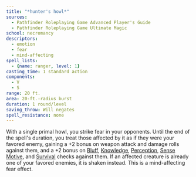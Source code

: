 ```yaml
---
title: "*hunter's howl*"
sources:
  - Pathfinder Roleplaying Game Advanced Player's Guide
  - Pathfinder Roleplaying Game Ultimate Magic
school: necromancy
descriptors:
  - emotion
  - fear
  - mind-affecting
spell_lists:
  - {name: ranger, level: 1}
casting_time: 1 standard action
components:
  - V
  - S
range: 20 ft.
area: 20-ft.-radius burst
duration: 1 round/level
saving_throw: Will negates
spell_resistance: none
---
```


With a single primal howl, you strike fear in your opponents. Until the end of the spell's duration, you treat those affected by it as if they were your favored enemy, gaining a +2 bonus on weapon attack and damage rolls against them, and a +2 bonus on [Bluff](/skills/bluff/), [Knowledge](/skills/knowledge/), [Perception](/skills/perception/), [Sense Motive](/skills/sense-motive/), and [Survival](/skills/survival/) checks against them. If an affected creature is already one of your favored enemies, it is shaken instead. This is a mind-affecting fear effect.

